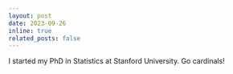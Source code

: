 ```yaml
---
layout: post
date: 2023-09-26 
inline: true
related_posts: false
---
```

I started my PhD in Statistics at Stanford University. Go cardinals!
